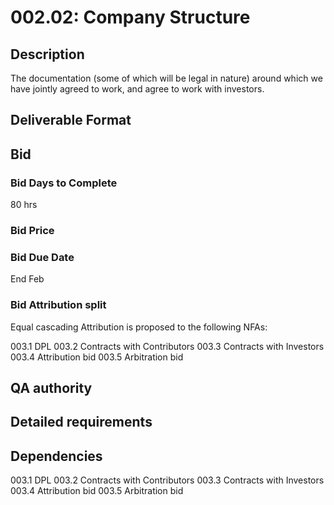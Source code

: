 # 002.02: Company Structure 

## Description

The documentation (some of which will be legal in nature) around which we have jointly agreed to work, and agree to work with investors.

## Deliverable Format

## Bid 

### Bid Days to Complete

80 hrs

### Bid Price

### Bid Due Date

End Feb

### Bid Attribution split

Equal cascading Attribution is proposed to the following NFAs:

003.1 DPL
003.2 Contracts with Contributors
003.3 Contracts with Investors
003.4 Attribution bid
003.5 Arbitration bid

## QA authority

## Detailed requirements

## Dependencies

003.1 DPL
003.2 Contracts with Contributors
003.3 Contracts with Investors
003.4 Attribution bid
003.5 Arbitration bid
